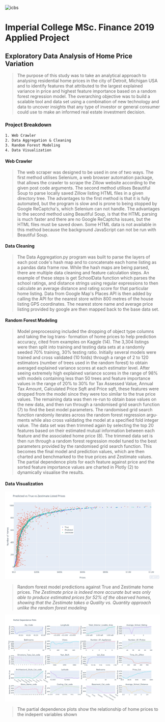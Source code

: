 ![icbs](https://poetsandquants.com/wp-content/uploads/sites/5/2018/03/IB_LOGO_RGB_POSITIVE_RED.jpg)

<p align="center">
    <h1> Imperial College MSc. Finance 2019 Applied Project </h1>
</p>

## Exploratory Data Analysis of Home Price Variation

> The purpose of this study was to take an analytical approach to analysing residential home
prices in the city of Detroit, Michigan USA and to identify features that attributed to the
largest explained variance in price and highest feature importance based on a random forest
regression model. The overarching objective was to build a scalable tool and data set using
a combination of new technology and data to uncover insights that any type of investor or
general consumer could use to make an informed real estate investment decision.

### Project Breakdown

    1. Web Crawler
    2. Data Aggregation & Cleaning
    3. Random Forest Modeling
    4. Data Visualization
#### Web Crawler
> The web scraper was designed to be used in one of two ways. The first method utilises
Selenium, a web browser automation package, that allows the crawler to scrape the
Zillow website according to the given post code arguments. The second method utilises
Beautiful Soup to parse locally saved Zillow listing HTML files in a given directory tree.
The advantages to the first method is that it is fully automated, but the program is slow
and is prone to being stopped by Google ReCaptcha's, which Selenium can not handle. The
advantages to the second method using Beautiful Soup, is that the HTML parsing is much
faster and there are no Google ReCaptcha issues, but the HTML files must be saved down.
Some HTML data is not available in this method because the background JavaScript can
not be run with Beautiful Soup.

#### Data Cleaning
> The Data Aggregation.py program was built to parse the layers of each post code's hash map
and to concatenate each home listing as a pandas data frame row. While the hash maps are
being parsed, there are multiple data cleaning and feature calculation steps. An example of
these steps is get SchoolData function which parses the school ratings, and distance strings
using regular expressions to then calculate an average distance and rating score for that
particular home listing. Data from Google Map's Places API is then added by calling the
API for the nearest store within 800 metres of the house listing GPS coordinates. The
nearest store name and average price listing provided by google are then mapped back to
the base data set.

#### Random Forest Modeling
> Model preprocessing included the dropping of object type columns and taking the log trans-
formation of home prices to help prediction accuracy, cited from examples on Kaggle (14).
The 3,304 listings were then split into training and testing data sets at a randomly seeded
70% training, 30% testing ratio. Initially several models were trained and cross validated
(10 folds) through a range of 2 to 120 estimators (number of trees used in the random forest)
to obtain averaged explained variance scores at each estimator level.
After seeing extremely high explained variance scores in the range of 98% with models
containing less than 50 trees and feature importance values in the range of 20% to 30%
for Tax Assessed Value, Annual Tax Amount, Calculated Price Sqft and Price sqft, these
features were dropped from the model since they were too similar to the true price values.
The remaining data was then re-run to obtain base values on the new data, and then
run through a randomised grid search function (7) to find the best model parameters. The
randomised grid search function randomly iterates across the random forest regression argu-
ments while also cross validating the model at a specified fold integer value. The data set
was then trimmed again by selecting the top 20 features based on their estimated mutual
information between each feature and the associated home price (8).
The trimmed data set is then run through a random forest regression model tuned to the
best parameters provided by the randomised grid search function. This becomes the final
model and prediction values, which are then charted and benchmarked to the true prices and
Zestimate values. The partial dependence plots for each feature against price and the sorted
feature importance values are charted in Plotly (2) to dynamically visualise the results.

#### Data Visualization

![image](Detroit/Saved_Data/Photos/Model_Charts/True-pred-Zestimate.JPG)
> Random forest model predictions against True and Zestimate home prices. 
*The Zestimate price is indeed more accurate but was only able to produce estimated prices for 52% of the observed homes, showing that the Zestimate takes a Quality vs. Quantity approach unlike the random forest modeling* 

![image](Detroit/Saved_Data/Photos/Model_Charts/pdp.JPG)
> The partial dependence plots show the relationship of home prices to the indepent variables shown



